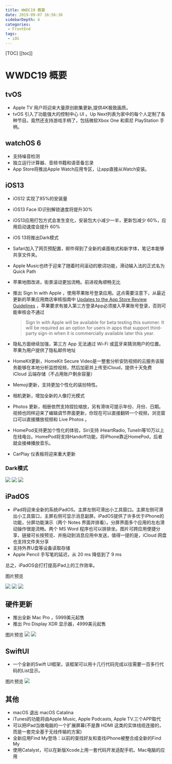 ```yaml
---
title: WWDC19 概要
date: 2019-09-07 16:56:38
sidebarDepth: 4
categories: 
 - FrontEnd
tags: 
 - iOS
---
```


[TOC]
[[toc]]

# WWDC19 概要



## tvOS

* Apple TV 用户将迎来大量原创剧集更新,提供4K极致画质。
* tvOS 引入了功能强大的控制中心 UI 。Up Next列表为家中的每个人定制了各种节目。竟然还支持游戏手柄了，包括微软Xbox One 和索尼 PlayStation 手柄。



## watchOS 6

* 支持噪音检测
* 独立运行计算器、音频书籍和语音备忘录
* App Store将推出Apple Watch应用专区，让app直接从Watch安装。



## iOS13

* iOS12 实现了85%的安装量

* iOS13 Face ID识别解锁速度将提升30%

* iOS13应用打包方式会发生变化，安装包大小减少一半，更新包减少 60%，应用启动速度会提升 60%

* iOS 13将推出Dark模式

* Safari加入了网页预配置，邮件得到了全新的桌面格式和新字体，笔记本能够共享文件夹。

* Apple Music也终于迎来了随着时间滚动的歌词功能，滑动输入法的正式名为Quick Path

* 苹果地图改进，街景滚动更加流畅。前进视角顺畅无比

* 推出 Sign In with Apple ，使用苹果账号登录应用。这点需要注意下，从最近更新的苹果应用商店审核指南中  [Updates to the App Store Review Guidelines](https://developer.apple.com/news/?id=06032019j) ，苹果要求有接入第三方登录App必须接入苹果账号登录，否则可能审核会不通过

  > Sign In with Apple will be available for beta testing this summer. It will be required as an option for users in apps that support third-party sign-in when it is commercially available later this year.


* 隐私方面继续加强，第三方 App 无法通过 Wi-Fi 或蓝牙来猜测用户的位置。苹果为用户提供了隐私邮件地址
* HomeKit更新，HomeKit Secure Video是一整套分析安防视频的云服务该服务能够在本地分析监控视频，然后加密并上传至iCloud，提供十天免费 iCloud 云端存储（不占用账户剩余容量）
* Memoji更新，支持更加个性化的装扮特性。
* 相机更新，增加全新的人像打光模式
* Photos 更新，相册依然支持捏拉缩放，另有滑块可提示年份、月份、日期。视频也同样迎来了编辑调节界面更新，你现在可以直接翻转一个视频，浏览窗口可以直接播放视频和 Live Photos 。
* HomePod支持更加个性化的体验，Siri支持 iHeartRadio, TuneIn等10万以上在线电台。HomePod将支持Handoff功能，将iPhone靠近HomePod，后者就会接棒播放音乐。
* CarPlay 仪表板将迎来重大更新



### Dark模式

![](./Dark_1.jpg)
![](./Dark_2.jpg)
![](./Dark_3.jpg)




## iPadOS

* iPad将迎来全新的系统iPadOS。主屏左侧可滑出小工具窗口。主屏左侧可滑出小工具窗口，主屏右侧可显示消息副屏。iPadOS提供了许多优于iPhone的功能，分屏功能演示（两个 Notes 界面并排看）。分屏界面多个应用的左右滑动操作很是流畅。两个 MS Word 程序也可以排排坐。图片可跨应用便捷分享，链接可长按预览、并拖动到消息应用中发送，值得一提的是，iCloud 网盘也支持文件夹分享
* 支持外界U盘等设备读取存储
* Apple Pencil 手写笔的延迟，从 20 ms 降低到了 9 ms 

总之，iPadOS会打打提高iPad上的工作效率。

图片预览

![](./iPadOS_1.jpg)
![](./iPadOS_2.jpg)
![](./iPadOS_3.jpg)



## 硬件更新

* 推出全新 Mac Pro ，5999美元起售
* 推出 Pro Display XDR 显示器，4999美元起售

图片预览
![](./MacPro.jpg)
![](./XDR.jpg)



## SwiftUI

* 一个全新的Swift UI框架，该框架可以用十几行代码完成以往需要一百多行代码的List显示。

图片预览
![](./SwiftUI.jpg)


## 其他

* macOS 退出  macOS Catalina
* iTunes的功能将由Apple Music, Apple Podcasts, Apple TV.三个APP取代
* 可以把iPad当做电脑的一个扩展屏幕(不是靠 HDMI 这类的实体线缆连接的，而是一套完全基于无线传输的方案)
* 全新应用Find My登场：以前的查找好友和查找iPhone被整合成全新的Find My
* 使用Catalyst，可以在新版Xcode上用一套代码开发适配手机、Mac电脑的应用